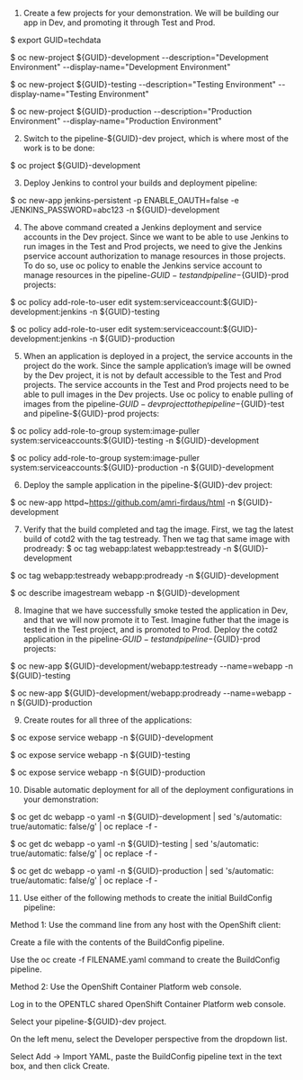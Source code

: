 1. Create a few projects for your demonstration. We will be building our app in Dev, and promoting it through Test and Prod.

$ export GUID=techdata

$ oc new-project ${GUID}-development --description="Development Environment" --display-name="Development Environment"

$ oc new-project ${GUID}-testing --description="Testing Environment" --display-name="Testing Environment"

$ oc new-project ${GUID}-production --description="Production Environment" --display-name="Production Environment"

2. Switch to the pipeline-${GUID}-dev project, which is where most of the work is to be done:

$ oc project ${GUID}-development

3. Deploy Jenkins to control your builds and deployment pipeline:

$ oc new-app jenkins-persistent -p ENABLE_OAUTH=false -e JENKINS_PASSWORD=abc123 -n ${GUID}-development

4. The above command created a Jenkins deployment and service accounts in the Dev project. Since we want to be able to use Jenkins to run images in the Test and Prod projects, we need to give the Jenkins pservice account authorization to manage resources in those projects. To do so, use oc policy to enable the Jenkins service account to manage resources in the pipeline-${GUID}-test and pipeline-${GUID}-prod projects:

$ oc policy add-role-to-user edit system:serviceaccount:${GUID}-development:jenkins -n ${GUID}-testing

$ oc policy add-role-to-user edit system:serviceaccount:${GUID}-development:jenkins -n ${GUID}-production

5. When an application is deployed in a project, the service accounts in the project do the work. Since the sample application’s image will be owned by the Dev project, it is not by default accessible to the Test and Prod projects. The service accounts in the Test and Prod projects need to be able to pull images in the Dev projects. Use oc policy to enable pulling of images from the pipeline-${GUID}-dev project to the pipeline-${GUID}-test and pipeline-${GUID}-prod projects:

$ oc policy add-role-to-group system:image-puller system:serviceaccounts:${GUID}-testing -n ${GUID}-development

$ oc policy add-role-to-group system:image-puller system:serviceaccounts:${GUID}-production -n ${GUID}-development

6. Deploy the sample application in the pipeline-${GUID}-dev project:

$ oc new-app httpd~https://github.com/amri-firdaus/html -n ${GUID}-development

7. Verify that the build completed and tag the image. First, we tag the latest build of cotd2 with the tag testready. Then we tag that same image with prodready:
$ oc tag webapp:latest webapp:testready -n ${GUID}-development

$ oc tag webapp:testready webapp:prodready -n ${GUID}-development

$ oc describe imagestream webapp -n ${GUID}-development

8. Imagine that we have successfully smoke tested the application in Dev, and that we will now promote it to Test. Imagine futher that the image is tested in the Test project, and is promoted to Prod. Deploy the cotd2 application in the pipeline-${GUID}-test and pipeline-${GUID}-prod projects:

$ oc new-app ${GUID}-development/webapp:testready --name=webapp -n ${GUID}-testing

$ oc new-app ${GUID}-development/webapp:prodready --name=webapp -n ${GUID}-production

9. Create routes for all three of the applications:

$ oc expose service webapp -n ${GUID}-development

$ oc expose service webapp -n ${GUID}-testing

$ oc expose service webapp -n ${GUID}-production

10. Disable automatic deployment for all of the deployment configurations in your demonstration:

$ oc get dc webapp -o yaml -n ${GUID}-development | sed 's/automatic: true/automatic: false/g' | oc replace -f -

$ oc get dc webapp -o yaml -n ${GUID}-testing | sed 's/automatic: true/automatic: false/g' | oc replace -f -

$ oc get dc webapp -o yaml -n ${GUID}-production | sed 's/automatic: true/automatic: false/g' | oc replace -f -

11. Use either of the following methods to create the initial BuildConfig pipeline:

Method 1: Use the command line from any host with the OpenShift client:

Create a file with the contents of the BuildConfig pipeline.

Use the oc create -f FILENAME.yaml command to create the BuildConfig pipeline.

Method 2: Use the OpenShift Container Platform web console.

Log in to the OPENTLC shared OpenShift Container Platform web console.

Select your pipeline-${GUID}-dev project.

On the left menu, select the Developer perspective from the dropdown list.

Select Add → Import YAML, paste the BuildConfig pipeline text in the text box, and then click Create.
